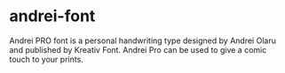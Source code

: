 # andrei-font
Andrei PRO font is a personal handwriting type designed by Andrei Olaru and published by Kreativ Font. Andrei Pro can be used to give a comic touch to your prints.
